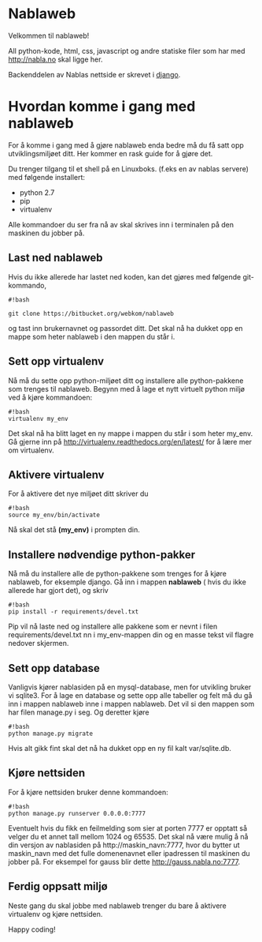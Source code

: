 # Nablaweb #

Velkommen til nablaweb!

All python-kode, html, css, javascript og andre statiske filer som har med http://nabla.no skal ligge her.

Backenddelen av Nablas nettside er skrevet i [django](http://djangoproject.org).

# Hvordan komme i gang med nablaweb #

For å komme i gang med å gjøre nablaweb enda bedre må du få satt opp utviklingsmiljøet ditt.
Her kommer en rask guide for å gjøre det.

Du trenger tilgang til et shell på en Linuxboks. (f.eks en av nablas servere) med følgende installert:

- python 2.7
- pip
- virtualenv


Alle kommandoer du ser fra nå av skal skrives inn i terminalen på den maskinen du jobber på.

## Last ned nablaweb ##
Hvis du ikke allerede har lastet ned koden, kan det gjøres med følgende git-kommando,

```
#!bash

git clone https://bitbucket.org/webkom/nablaweb

```
og tast inn brukernavnet og passordet ditt.
Det skal nå ha dukket opp en mappe som heter nablaweb i den mappen du står i.

## Sett opp virtualenv ##

Nå må du sette opp python-miljøet ditt og installere alle python-pakkene som trenges til nablaweb.
Begynn med å lage et nytt virtuelt python miljø ved å kjøre kommandoen:

```
#!bash
virtualenv my_env

```
Det skal nå ha blitt laget en ny mappe i mappen du står i som heter my_env.
Gå gjerne inn på http://virtualenv.readthedocs.org/en/latest/ for å lære mer om virtualenv.

## Aktivere virtualenv ##
For å aktivere det nye miljøet ditt skriver du
```
#!bash
source my_env/bin/activate

```
Nå skal det stå **(my_env)** i prompten din.

## Installere nødvendige python-pakker ##
Nå må du installere alle de python-pakkene som trenges for å kjøre nablaweb, for eksemple django.
Gå inn i mappen **nablaweb** ( hvis du ikke allerede har gjort det), og skriv

```
#!bash
pip install -r requirements/devel.txt

```
Pip vil nå laste ned og installere alle pakkene som er nevnt i filen requirements/devel.txt nn i my_env-mappen din og en masse tekst vil flagre nedover skjermen.

## Sett opp database ##
Vanligvis kjører nablasiden på en mysql-database, men for utvikling bruker vi sqlite3.
For å lage en database og sette opp alle tabeller og felt må du gå inn i mappen nablaweb inne i mappen nablaweb. Det vil si den mappen som har filen manage.py i seg. Og deretter kjøre 
```
#!bash
python manage.py migrate
```
Hvis alt gikk fint skal det nå ha dukket opp en ny fil kalt var/sqlite.db.

## Kjøre nettsiden ##
For å kjøre nettsiden bruker denne kommandoen:

```
#!bash
python manage.py runserver 0.0.0.0:7777
```
Eventuelt hvis du fikk en feilmelding som sier at porten 7777 er opptatt så velger du et annet tall mellom 1024 og 65535.
Det skal nå være mulig å nå din versjon av nablasiden på http://maskin_navn:7777, hvor du bytter ut maskin_navn med det fulle domenenavnet eller ipadressen til maskinen du jobber på. For eksempel for gauss blir dette http://gauss.nabla.no:7777.

## Ferdig oppsatt miljø ##
Neste gang du skal jobbe med nablaweb trenger du bare å aktivere virtualenv og kjøre nettsiden.

Happy coding!
